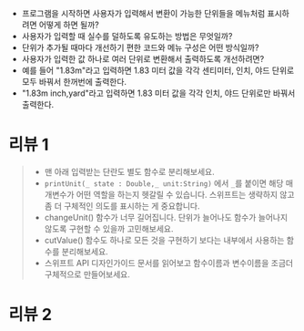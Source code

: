 - 프로그램을 시작하면 사용자가 입력해서 변환이 가능한 단위들을 메뉴처럼 표시하려면 어떻게 하면 될까?
- 사용자가 입력할 때 실수를 덜하도록 유도하는 방법은 무엇일까?
- 단위가 추가될 때마다 개선하기 편한 코드와 메뉴 구성은 어떤 방식일까?
- 사용자가 입력한 값 하나로 여러 단위로 변환해서 출력하도록 개선하려면?
- 예를 들어 "1.83m"라고 입력하면 1.83 미터 값을 각각 센티미터, 인치, 야드 단위로 모두 바꿔서 한꺼번에 출력한다.
- "1.83m inch,yard"라고 입력하면 1.83 미터 값을 각각 인치, 야드 단위로만 바꿔서 출력한다.



# 리뷰 1

> - 맨 아래 입력받는 단란도 별도 함수로 분리해보세요.
> - `printUnit(_ state : Double,_ unit:String)` 에서 `_`를 붙이면 해당 매개변수가 어떤 역할을 하는지 헷갈릴 수 있습니다.
>   스위프트는 생략하지 않고 좀 더 구체적인 의도를 표시하는 게 중요합니다.
> - changeUnit() 함수가 너무 길어집니다. 단위가 늘어나도 함수가 늘어나지 않도록 구현할 수 있을까 고민해보세요.
> - cutValue() 함수도 하나로 모든 것을 구현하기 보다는 내부에서 사용하는 함수를 분리해보세요.
> - 스위프트 API 디자인가이드 문서를 읽어보고 함수이름과 변수이름을 조금더 구체적으로 만들어보세요.



# 리뷰 2

